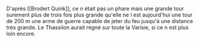D'après [[Brodert Quink]], ce n était pas un phare mais une grande tour surement plus de trois fois plus grande qu'elle ne l est aujourd'hui une tour de 200 m une arme de guerre capable de jeter du feu jusqu'à une distance très grande. Le Thassilon aurait régné sur toute la Varisie, si ce n est plus loin encore.